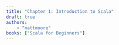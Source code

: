 ```yaml
---
title: "Chapter 1: Introduction to Scala"
draft: true
authors:
    - "mattmoore"
books: ["Scala for Beginners"]
---
```

